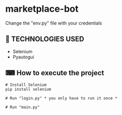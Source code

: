 # marketplace-bot

Change the "env.py" file with your credentials

## 🚀 TECHNOLOGIES USED

- Selenium
- Pyautogui

## ⌨ How to execute the project
```
# Install Selenium
pip install selenium

# Run "login.py" * you only have to run it once * 

# Run "main.py"
